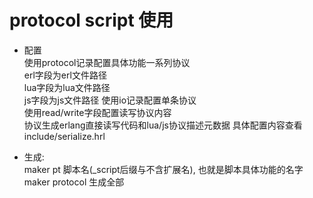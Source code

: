 # protocol script 使用  

* 配置  
    使用protocol记录配置具体功能一系列协议  
    erl字段为erl文件路径  
    lua字段为lua文件路径  
    js字段为js文件路径
    使用io记录配置单条协议  
    使用read/write字段配置读写协议内容  
    协议生成erlang直接读写代码和lua/js协议描述元数据
    具体配置内容查看include/serialize.hrl  

* 生成:  
    maker pt 脚本名(_script后缀与不含扩展名), 也就是脚本具体功能的名字  
    maker protocol 生成全部  
